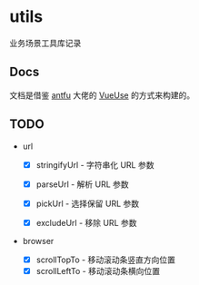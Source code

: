 # utils

业务场景工具库记录

## Docs

文档是借鉴 [antfu](https://github.com/antfu) 大佬的 [VueUse](https://github.com/vueuse/vueuse) 的方式来构建的。

## TODO

- url

  - [x] stringifyUrl - 字符串化 URL 参数

  - [x] parseUrl - 解析 URL 参数

  - [x] pickUrl - 选择保留 URL 参数

  - [x] excludeUrl - 移除 URL 参数

- browser

  - [x] scrollTopTo - 移动滚动条竖直方向位置
  - [x] scrollLeftTo - 移动滚动条横向位置
